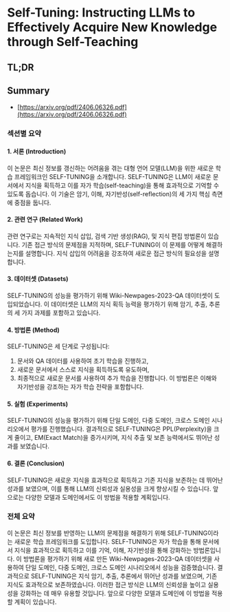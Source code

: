 # Self-Tuning: Instructing LLMs to Effectively Acquire New Knowledge through Self-Teaching
## TL;DR
## Summary
- [https://arxiv.org/pdf/2406.06326.pdf](https://arxiv.org/pdf/2406.06326.pdf)

### 섹션별 요약

#### 1. 서론 (Introduction)

이 논문은 최신 정보를 갱신하는 어려움을 겪는 대형 언어 모델(LLM)을 위한 새로운 학습 프레임워크인 SELF-TUNING을 소개합니다. SELF-TUNING은 LLM이 새로운 문서에서 지식을 획득하고 이를 자가 학습(self-teaching)을 통해 효과적으로 기억할 수 있도록 돕습니다. 이 기술은 암기, 이해, 자기반성(self-reflection)의 세 가지 핵심 측면에 중점을 둡니다.

#### 2. 관련 연구 (Related Work)

관련 연구로는 지속적인 지식 삽입, 검색 기반 생성(RAG), 및 지식 편집 방법론이 있습니다. 기존 접근 방식의 문제점을 지적하며, SELF-TUNING이 이 문제를 어떻게 해결하는지를 설명합니다. 지식 삽입의 어려움을 강조하여 새로운 접근 방식의 필요성을 설명합니다.

#### 3. 데이터셋 (Datasets)

SELF-TUNING의 성능을 평가하기 위해 Wiki-Newpages-2023-QA 데이터셋이 도입되었습니다. 이 데이터셋은 LLM의 지식 획득 능력을 평가하기 위해 암기, 추출, 추론의 세 가지 과제를 포함하고 있습니다.

#### 4. 방법론 (Method)

SELF-TUNING은 세 단계로 구성됩니다:
1. 문서와 QA 데이터를 사용하여 초기 학습을 진행하고,
2. 새로운 문서에서 스스로 지식을 획득하도록 유도하며,
3. 최종적으로 새로운 문서를 사용하여 추가 학습을 진행합니다.
이 방법론은 이해와 자기반성을 강조하는 자가 학습 전략을 포함합니다.

#### 5. 실험 (Experiments)

SELF-TUNING의 성능을 평가하기 위해 단일 도메인, 다중 도메인, 크로스 도메인 시나리오에서 평가를 진행했습니다. 결과적으로 SELF-TUNING은 PPL(Perplexity)을 크게 줄이고, EM(Exact Match)을 증가시키며, 지식 추출 및 보존 능력에서도 뛰어난 성과를 보였습니다.

#### 6. 결론 (Conclusion)

SELF-TUNING은 새로운 지식을 효과적으로 획득하고 기존 지식을 보존하는 데 뛰어난 성과를 보였으며, 이를 통해 LLM의 신뢰성과 실용성을 크게 향상시킬 수 있습니다. 앞으로는 다양한 모델과 도메인에서도 이 방법을 적용할 계획입니다.

### 전체 요약

이 논문은 최신 정보를 반영하는 LLM의 문제점을 해결하기 위해 SELF-TUNING이라는 새로운 학습 프레임워크를 도입합니다. SELF-TUNING은 자가 학습을 통해 문서에서 지식을 효과적으로 획득하고 이를 기억, 이해, 자기반성을 통해 강화하는 방법론입니다. 이 방법론을 평가하기 위해 새로 만든 Wiki-Newpages-2023-QA 데이터셋을 사용하여 단일 도메인, 다중 도메인, 크로스 도메인 시나리오에서 성능을 검증했습니다. 결과적으로 SELF-TUNING은 지식 암기, 추출, 추론에서 뛰어난 성과를 보였으며, 기존 지식도 효과적으로 보존하였습니다. 이러한 접근 방식은 LLM의 신뢰성을 높이고 실용성을 강화하는 데 매우 유용할 것입니다. 앞으로 다양한 모델과 도메인에 이 방법을 적용할 계획이 있습니다.
